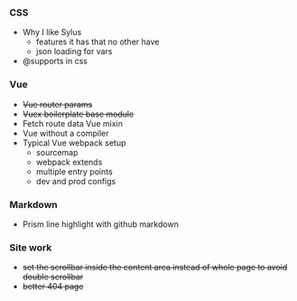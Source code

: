 
### CSS
- Why I like Sylus
  - features it has that no other have
  - json loading for vars
- @supports in css

### Vue
- ~~Vue router params~~
- ~~Vuex boilerplate base module~~
- Fetch route data Vue mixin
- Vue without a compiler
- Typical Vue webpack setup
  - sourcemap
  - webpack extends
  - multiple entry points
  - dev and prod configs

### Markdown
- Prism line highlight with github markdown

### Site work
- ~~set the scrollbar inside the content area instead of whole page to avoid double scrollbar~~
- ~~better 404 page~~
